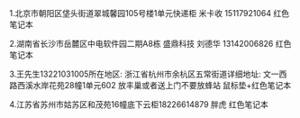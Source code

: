 1.北京市朝阳区垡头街道翠城馨园105号楼1单元快递柜 米卡收 15117921064 红色笔记本

2.湖南省长沙市岳麓区中电软件园二期A8栋 盛鼎科技  刘德华 13142006826  红色笔记本

3.王先生13221031005所在地区: 浙江省杭州市余杭区五常街道详细地址: 文一西路西溪水岸花苑28幢1单元602 放丰巢或者送上门不要放蜂站  鼠标垫+红色笔记本

4.江苏省苏州市姑苏区和茂苑16幢底下云柜18226614879 胖虎 红色笔记本